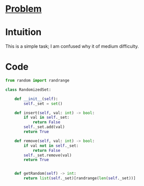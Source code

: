 # [Problem](https://leetcode.com/problems/insert-delete-getrandom-o1)

# Intuition
This is a simple task; I am confused why it of medium difficulty.


# Code

```python
from random import randrange

class RandomizedSet:

    def __init__(self):
        self._set = set()

    def insert(self, val: int) -> bool:
        if val in self._set:
            return False
        self._set.add(val)
        return True

    def remove(self, val: int) -> bool:
        if val not in self._set:
            return False
        self._set.remove(val)
        return True


    def getRandom(self) -> int:
        return list(self._set)[randrange(len(self._set))]
```
